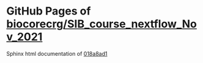 GitHub Pages of [biocorecrg/SIB_course_nextflow_Nov_2021](https://github.com/biocorecrg/SIB_course_nextflow_Nov_2021.git)
===
Sphinx html documentation of [018a8ad1](https://github.com/biocorecrg/SIB_course_nextflow_Nov_2021/tree/018a8ad171b976f1f654fd672627539079b4d25f)
